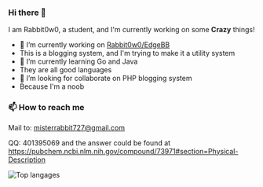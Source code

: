 ### Hi there 👋

I am Rabbit0w0, a student, and I'm currently working on some __Crazy__ things!
- 🔭 I’m currently working on [Rabbit0w0/EdgeBB](https://github.com/Rabbit0w0/EdgeBB)
- This is a blogging system, and I'm trying to make it a utility system
- 🌱 I’m currently learning Go and Java
- They are all good languages
- 👯 I’m looking for collaborate on PHP blogging system
- Because I'm a noob
<!-- - 🤔 I’m looking for help with ...
- 💬 Ask me about ...
- 📫 How to reach me: ...
- 😄 Pronouns: ...
- ⚡ Fun fact: ...
-->

### 📫 How to reach me
Mail to: misterrabbit727@gmail.com

QQ: 401395069 and the answer could be found at https://pubchem.ncbi.nlm.nih.gov/compound/73971#section=Physical-Description

![Top langages](https://github-readme-stats.vercel.app/api/top-langs/?username=Rabbit0w0&show_icons=true&hide_border=true&theme=radical)
